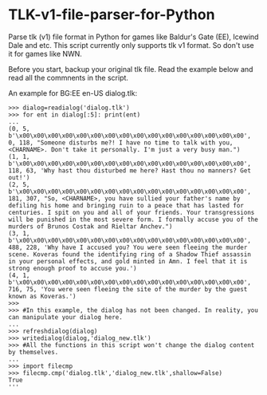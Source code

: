 TLK-v1-file-parser-for-Python
=============================

Parse tlk (v1) file format in Python for games like Baldur's Gate (EE), Icewind Dale and etc.
This script currently only supports tlk v1 format. So don't use it for games like NWN.

Before you start, backup your original tlk file. Read the example below and read all the commnents in the script.

An example for BG:EE en-US dialog.tlk:
```
>>> dialog=readialog('dialog.tlk')
>>> for ent in dialog[:5]: print(ent)
... 
(0, 5, b'\x00\x00\x00\x00\x00\x00\x00\x00\x00\x00\x00\x00\x00\x00\x00\x00', 0, 118, "Someone disturbs me?! I have no time to talk with you, <CHARNAME>. Don't take it personally. I'm just a very busy man.")
(1, 1, b'\x00\x00\x00\x00\x00\x00\x00\x00\x00\x00\x00\x00\x00\x00\x00\x00', 118, 63, 'Why hast thou disturbed me here? Hast thou no manners? Get out!')
(2, 5, b'\x00\x00\x00\x00\x00\x00\x00\x00\x00\x00\x00\x00\x00\x00\x00\x00', 181, 307, "So, <CHARNAME>, you have sullied your father's name by defiling his home and bringing ruin to a peace that has lasted for centuries. I spit on you and all of your friends. Your transgressions will be punished in the most severe form. I formally accuse you of the murders of Brunos Costak and Rieltar Anchev.")
(3, 1, b'\x00\x00\x00\x00\x00\x00\x00\x00\x00\x00\x00\x00\x00\x00\x00\x00', 488, 228, 'Why have I accused you? You were seen fleeing the murder scene. Koveras found the identifying ring of a Shadow Thief assassin in your personal effects, and gold minted in Amn. I feel that it is strong enough proof to accuse you.')
(4, 1, b'\x00\x00\x00\x00\x00\x00\x00\x00\x00\x00\x00\x00\x00\x00\x00\x00', 716, 75, 'You were seen fleeing the site of the murder by the guest known as Koveras.')
>>> 
>>> #In this example, the dialog has not been changed. In reality, you can manipulate your dialog here. 
... 
>>> refreshdialog(dialog)
>>> writedialog(dialog,'dialog_new.tlk')
>>> #All the functions in this script won't change the dialog content by themselves.
... 
>>> import filecmp
>>> filecmp.cmp('dialog.tlk','dialog_new.tlk',shallow=False)
True
'''


